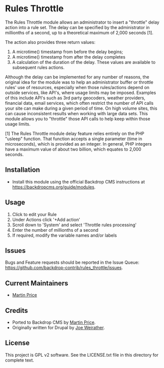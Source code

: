 Rules Throttle
======================

The Rules Throttle module allows an administrator to insert a "throttle" delay
action into a rule set. The delay can be specified by the administrator in
millionths of a second, up to a theoretical maximum of 2,000 seconds [1].

The action also provides three return values:
1. A microtime() timestamp from before the delay begins;
2. A microtime() timestamp from after the delay completes
3. A calculation of the duration of the delay. 
These values are available to subsequent rules actions.

Although the delay can be implemented for any number of reasons, the original
idea for the module was to help an administrator buffer or throttle rules' use
of resources, especially when those rules/actions depend on outside services,
like API's, where usage limits may be imposed. Examples of this include API's
such as 3rd party geocoders, weather providers, financial data, email services,
which often restrict the number of API calls your site can make during a given
period of time. On high volume sites, this can cause inconsistent results when
working with large data sets. This module allows you to "throttle" those API
calls to help keep within those usage limits.


[1] The Rules Throttle module delay feature relies entirely on the PHP "usleep"
function. That function accepts a single parameter (time in microseconds),
which is provided as an integer. In general, PHP integers have a maximum value
of about two billion, which equates to 2,000 seconds.

Installation
------------

- Install this module using the official Backdrop CMS instructions at
  https://backdropcms.org/guide/modules.

Usage
-----

1. Click to edit your Rule
2. Under Actions click '+Add action'
3. Scroll down to 'System' and select 'Throttle rules processing'
4. Enter the number of millionths of a second
5. If required, modify the variable names and/or labels


Issues
------

Bugs and Feature requests should be reported in the Issue Queue:
https://github.com/backdrop-contrib/rules_throttle/issues.

Current Maintainers
-------------------

- [Martin Price](https://github.com/yorkshire-pudding)


Credits
-------

- Ported to Backdrop CMS by [Martin Price](https://github.com/yorkshire-pudding).
- Originally written for Drupal by [Joe Weirather](https://github.com/jweirather).

License
-------

This project is GPL v2 software. 
See the LICENSE.txt file in this directory for complete text.
